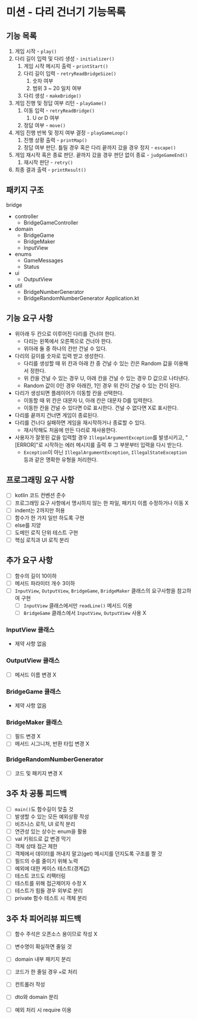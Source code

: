 # 미션 - 다리 건너기 기능목록

## 기능 목록

1. 게임 시작 - `play()`
2. 다리 길이 입력 및 다리 생성 - `initializer()`
   1. 게임 시작 메시지 출력 - `printStart()`
   2. 다리 길이 입력 - `retryReadBridgeSize()`
      1. 숫자 여부
      2. 범위 3 ~ 20 일치 여부
   3. 다리 생성 - `makeBridge()`
3. 게임 진행 및 정답 여부 리턴 - `playGame()`
   1. 이동 입력 - `retryReadBridge()`
      1. U or D 여부
   2. 정답 여부 - `move()`
4. 게임 진행 반복 및 정지 여부 결정  - `playGameLoop()`
   1. 진행 상황 출력 - `printMap()`
   2. 정답 여부 판단. 틀릴 경우 혹은 다리 끝까지 갔을 경우 정지 - `escape()`
5. 게임 재시작 혹은 종료 판단. 끝까지 갔을 경우 판단 없이 종료 - `judgeGameEnd()`
   1. 재시작 판단 - `retry()`
6. 최종 결과 출력 - `printResult()`

## 패키지 구조

bridge
- controller 
    - BridgeGameController 
- domain
    - BridgeGame
    - BridgeMaker
    - InputView
- enums
    - GameMessages
    - Status
- ui
    - OutputView
- util
    - BridgeNumberGenerator
    - BridgeRandomNumberGenerator
Application.kt

## 기능 요구 사항

- 위아래 두 칸으로 이루어진 다리를 건너야 한다.
  - 다리는 왼쪽에서 오른쪽으로 건너야 한다.
  - 위아래 둘 중 하나의 칸만 건널 수 있다.
- 다리의 길이를 숫자로 입력 받고 생성한다.
  - 다리를 생성할 때 위 칸과 아래 칸 중 건널 수 있는 칸은 Random 값을 이용해서 정한다.
  - 위 칸을 건널 수 있는 경우 U, 아래 칸을 건널 수 있는 경우 D 값으로 나타낸다.
  - Random 값이 0인 경우 아래칸, 1인 경우 위 칸이 건널 수 있는 칸이 된다.
- 다리가 생성되면 플레이어가 이동할 칸을 선택한다.
  - 이동할 때 위 칸은 대문자 U, 아래 칸은 대문자 D를 입력한다.
  - 이동한 칸을 건널 수 있다면 0로 표시한다. 건널 수 없다면 X로 표시한다.
- 다리를 끝까지 건너면 게임이 종료된다.
- 다리를 건너다 실패하면 게임을 재시작하거나 종료할 수 있다.
  - 재시작해도 처음에 만든 다리로 재사용한다.
- 사용자가 잘못된 값을 입력할 경우 `IllegalArgumentException`를 발생시키고, "[ERROR]"로 시작하는 에러 메시지를 출력 후 그 부분부터 입력을 다시 받는다.
    - `Exception`이 아닌 `IllegalArgumentException`, `IllegalStateException` 등과 같은 명확한 유형을 처리한다.

## 프로그래밍 요구 사항

- [ ] kotlin 코드 컨벤션 준수
- [ ] 프로그래밍 요구 사항에서 명시하지 않는 한 파일, 패키지 이름 수정하거나 이동 X
- [ ] indent는 2까지만 허용
- [ ] 함수가 한 가지 일만 하도록 구현
- [ ] else를 지양
- [ ] 도메인 로직 단위 테스트 구현
- [ ] 핵심 로직과 UI 로직 분리

## 추가 요구 사항

- [ ] 함수의 길이 10이하
- [ ] 메서드 파라미터 개수 3이하
- [ ] `InputView`, `OutputView`, `BridgeGame`, `BridgeMaker` 클래스의 요구사항을 참고하여 구현
  - [ ] `InputView` 클래스에서만 `readLine()` 메서드 이용
  - [ ] `BridgeGame` 클래스에서 `InputView`, `OutputView` 사용 X

### InputView 클래스

- 제약 사항 없음

### OutputView 클래스

- [ ] 메서드 이름 변경 X

### BridgeGame 클래스

- 제약 사항 없음

### BridgeMaker 클래스

- [ ] 필드 변경 X
- [ ] 메서드 시그니처, 반환 타입 변경 X

### BridgeRandomNumberGenerator

- [ ] 코드 및 패키지 변경 X

## 3주 차 공통 피드백

- [ ] `main()`도 함수길이 맞출 것
- [ ] 발생할 수 있는 모든 예외상황 작성
- [ ] 비즈니스 로직, UI 로직 분리
- [ ] 연관성 있는 상수는 enum을 활용
- [ ] val 키워드로 값 변경 막기
- [ ] 객체 상태 접근 제한
- [ ] 객체에서 데이터를 꺼내지 말고(get) 메시지를 던지도록 구조를 짤 것
- [ ] 필드의 수를 줄이기 위해 노력
- [ ] 예외에 대한 케이스 테스트(경계값)
- [ ] 테스트 코드도 리팩터링
- [ ] 테스트를 위해 접근제어자 수정 X
- [ ] 테스트가 힘들 경우 외부로 분리
- [ ] private 함수 테스트 시 객체 분리

## 3주 차 피어리뷰 피드백
- [ ] 함수 주석은 오픈소스 용이므로 작성 X
- [ ] 변수명이 확실하면 줄일 것
- [ ] domain 내부 패키지 분리
- [ ] 코드가 한 줄일 경우 `=`로 처리
- [ ] 컨트롤러 작성
- [ ] dto와 domain 분리
- [ ] 예외 처리 시 require 이용

